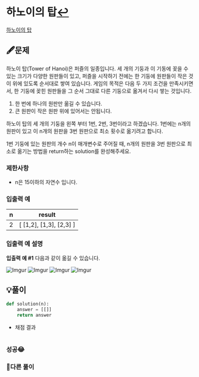 # 하노이의 탑[↩](../programmers_practice)

[하노이의 탑](https://programmers.co.kr/learn/courses/30/lessons/12946)

## 🖋️문제

하노이 탑(Tower of Hanoi)은 퍼즐의 일종입니다. 세 개의 기둥과 이 기동에 꽂을 수 있는 크기가 다양한 원판들이 있고, 퍼즐을 시작하기 전에는 한 기둥에 원판들이 작은 것이 위에 있도록 순서대로 쌓여 있습니다. 게임의 목적은 다음 두 가지 조건을 만족시키면서, 한 기둥에 꽂힌 원판들을 그 순서 그대로 다른 기둥으로 옮겨서 다시 쌓는 것입니다.

1. 한 번에 하나의 원판만 옮길 수 있습니다.
2. 큰 원판이 작은 원판 위에 있어서는 안됩니다.

하노이 탑의 세 개의 기둥을 왼쪽 부터 1번, 2번, 3번이라고 하겠습니다. 1번에는 n개의 원판이 있고 이 n개의 원판을 3번 원판으로 최소 횟수로 옮기려고 합니다.

1번 기둥에 있는 원판의 개수 n이 매개변수로 주어질 때, n개의 원판을 3번 원판으로 최소로 옮기는 방법을 return하는 solution를 완성해주세요.

### 제한사항

- n은 15이하의 자연수 입니다.

### 입출력 예

| n    | result                  |
| ---- | ----------------------- |
| 2    | [ [1,2], [1,3], [2,3] ] |

### 입출력 예 설명

**입출력 예 #1**
다음과 같이 옮길 수 있습니다.

![Imgur](https://i.imgur.com/SWEqD08.png)
![Imgur](https://i.imgur.com/mrmOzV2.png)
![Imgur](https://i.imgur.com/Ent83gA.png)
![Imgur](https://i.imgur.com/osJFfhF.png)

## 💡풀이


```python
def solution(n):
    answer = [[]]
    return answer
```

* 채점 결과

```python

```

### 성공😂

### 🤝다른 풀이

